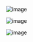 ![image](https://user-images.githubusercontent.com/60442877/234140650-0ad87def-fbdd-4ade-87b5-cd206f9f0315.png)

![image](https://user-images.githubusercontent.com/60442877/234140860-8ec9f65d-b9f3-43f1-a6b7-b851781143d3.png)

![image](https://user-images.githubusercontent.com/60442877/234141029-a7394230-0771-49dd-a8bf-eb4f8bc0ebbd.png)
